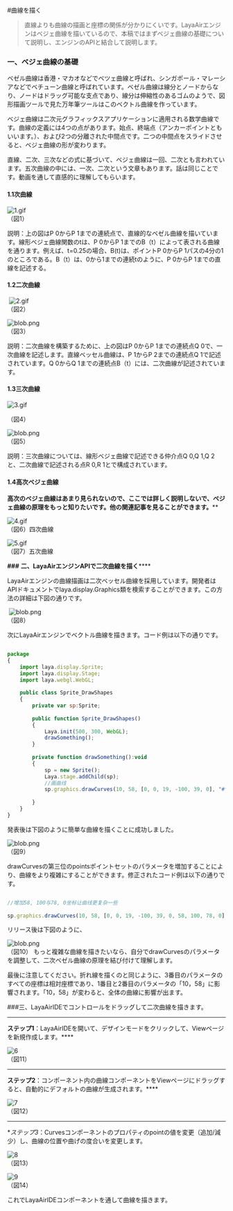 #曲線を描く

>直線よりも曲線の描画と座標の関係が分かりにくいです。LayaAirエンジンはベジェ曲線を描いているので、本稿ではまずベジェ曲線の基礎について説明し、エンジンのAPIと結合して説明します。
>



### **一、ベジェ曲線の基礎**

ベゼル曲線は香港・マカオなどでベツェ曲線と呼ばれ、シンガポール・マレーシアなどでベチューン曲線と呼ばれています。ベゼル曲線は線分とノードからなり、ノードはドラッグ可能な支点であり、線分は伸縮性のあるゴムのようで、図形描画ツールで見た万年筆ツールはこのベクトル曲線を作っています。

ベジェ曲線は二次元グラフィックスアプリケーションに適用される数学曲線です。曲線の定義には4つの点があります。始点、終端点（アンカーポイントともいいます。）、および2つの分離された中間点です。二つの中間点をスライドさせると、ベジェ曲線の形が変わります。

直線、二次、三次などの式に基づいて、ベジェ曲線は一回、二次とも言われています。五次曲線の中には、一次、二次という文章もあります。話は同じことです。動画を通して直感的に理解してもらいます。

#### **1.1次曲線**

​![1.gif](gif/1.gif)<br/>
（図1）

説明：上の図はP 0からP 1までの連続点で、直線的なベゼル曲線を描いています。線形ベジェ曲線関数のtは、P 0からP 1までのB（t）によって表される曲線を通ります。例えば、t=0.25の場合、B(t)は、ポイントP 0からP 1パスの4分の1のところである。B（t）は、0から1までの連続tのように、P 0からP 1までの直線を記述する。

#### **1.2二次曲線**



​        ![2.gif](gif/2.gif)<br/>
（図2）

​![blob.png](img/1.png)<br/>
（図3）

説明：二次曲線を構築するために、上の図はP 0からP 1までの連続点Q 0で、一次曲線を記述します。直線ベッセル曲線は、P 1からP 2までの連続点Q 1で記述されています。Q 0からQ 1までの連続点B（t）には、二次曲線が記述されています。

#### **1.3三次曲線**

​![3.gif](gif/3.gif)<br/>

（図4）

​![blob.png](img/2.png)<br/>
（図5）

説明：三次曲線については、線形ベジェ曲線で記述できる仲介点Q 0,Q 1,Q 2と、二次曲線で記述される点R 0,R 1とで構成されています。

#### **1.4高次ベジェ曲線**

**高次のベジェ曲線はあまり見られないので、ここでは詳しく説明しないで、ベジェ曲線の原理をもっと知りたいです。他の関連記事を見ることができます。****

​![4.gif](gif/4.gif)<br>
（図6）四次曲線

​![5.gif](gif/5.gif)<br>
（図7）五次曲線



**###** **二、LayaAirエンジンAPIで二次曲線を描く******

LayaAirエンジンの曲線描画は二次ベッセル曲線を採用しています。開発者はAPIドキュメントでlaya.display.Graphics類を検索することができます。この方法の詳細は下図の通りです。



​        ![blob.png](img/3.png)<br>
（図8）

次にLayaAirエンジンでベクトル曲線を描きます。コード例は以下の通りです。


```javascript

package
{
    import laya.display.Sprite;
    import laya.display.Stage;
    import laya.webgl.WebGL;
      
    public class Sprite_DrawShapes
    {
        private var sp:Sprite;
          
        public function Sprite_DrawShapes()
        {
            Laya.init(500, 300, WebGL);
            drawSomething();
        }
  
        private function drawSomething():void
        {
            sp = new Sprite();
            Laya.stage.addChild(sp);
            //画曲线
            sp.graphics.drawCurves(10, 58, [0, 0, 19, -100, 39, 0], "#ff0000", 3);
              
        }
    }
}
```


発表後は下図のように簡単な曲線を描くことに成功しました。

​![blob.png](img/4.png)<br>
（図9）

drawCurvesの第三位のpointsポイントセットのパラメータを増加することにより、曲線をより複雑にすることができます。修正されたコード例は以下の通りです。


```javascript

//增加58, 100与78, 0坐标让曲线更复杂一些
 
sp.graphics.drawCurves(10, 58, [0, 0, 19, -100, 39, 0, 58, 100, 78, 0], "#ff0000", 3);
```


リリース後は下図のように、

​![blob.png](img/5.png)<br>
（図10）
もっと複雑な曲線を描きたいなら、自分でdrawCurvesのパラメータを調整して、二次ベゼル曲線の原理を結び付けて理解します。

最後に注意してください。折れ線を描くのと同じように、3番目のパラメータのすべての座標は相対座標であり、1番目と2番目のパラメータの「10，58」に影響されます。「10，58」が変わると、全体の曲線に影響が出ます。



###三、LayaAirIDEでコントロールをドラッグして二次曲線を描きます。
****
​**ステップ1**：LayaAirIDEを開いて、デザインモードをクリックして、Viewページを新規作成します。****

​![6](img/6.png)<br>
（図11）
****
**ステップ2**：コンポーネント内の曲線コンポーネントをViewページにドラッグすると、自動的にデフォルトの曲線が生成されます。****

​![7](img/7.png)<br>
（図12）
****
**ステップ3*：Curvesコンポーネントのプロパティのpointの値を変更（追加/減少）し、曲線の位置や曲げの度合いを変更します。

​![8](img/8.png)<br/>
（図13）

​![9](img/9.png)<br/>
（図14）

これでLayaAirIDEコンポーネントを通して曲線を描きます。